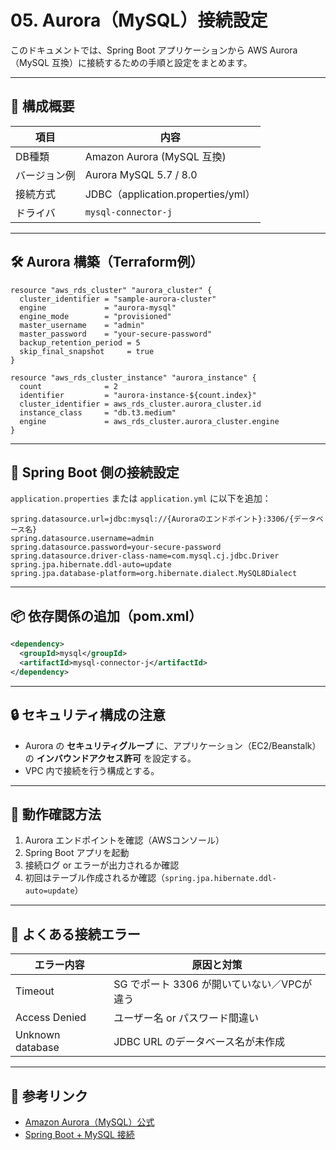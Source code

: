 # 05. Aurora（MySQL）接続設定

このドキュメントでは、Spring Boot アプリケーションから AWS Aurora（MySQL 互換）に接続するための手順と設定をまとめます。

---

## 🧱 構成概要

| 項目 | 内容 |
|------|------|
| DB種類 | Amazon Aurora (MySQL 互換) |
| バージョン例 | Aurora MySQL 5.7 / 8.0 |
| 接続方式 | JDBC（application.properties/yml） |
| ドライバ | `mysql-connector-j` |

---

## 🛠 Aurora 構築（Terraform例）

```hcl
resource "aws_rds_cluster" "aurora_cluster" {
  cluster_identifier = "sample-aurora-cluster"
  engine             = "aurora-mysql"
  engine_mode        = "provisioned"
  master_username    = "admin"
  master_password    = "your-secure-password"
  backup_retention_period = 5
  skip_final_snapshot     = true
}

resource "aws_rds_cluster_instance" "aurora_instance" {
  count              = 2
  identifier         = "aurora-instance-${count.index}"
  cluster_identifier = aws_rds_cluster.aurora_cluster.id
  instance_class     = "db.t3.medium"
  engine             = aws_rds_cluster.aurora_cluster.engine
}
```

---

## 🔗 Spring Boot 側の接続設定

`application.properties` または `application.yml` に以下を追加：

```properties
spring.datasource.url=jdbc:mysql://{Auroraのエンドポイント}:3306/{データベース名}
spring.datasource.username=admin
spring.datasource.password=your-secure-password
spring.datasource.driver-class-name=com.mysql.cj.jdbc.Driver
spring.jpa.hibernate.ddl-auto=update
spring.jpa.database-platform=org.hibernate.dialect.MySQL8Dialect
```

---

## 📦 依存関係の追加（pom.xml）

```xml
<dependency>
  <groupId>mysql</groupId>
  <artifactId>mysql-connector-j</artifactId>
</dependency>
```

---

## 🔒 セキュリティ構成の注意

- Aurora の **セキュリティグループ** に、アプリケーション（EC2/Beanstalk）の **インバウンドアクセス許可** を設定する。
- VPC 内で接続を行う構成とする。

---

## 🧪 動作確認方法

1. Aurora エンドポイントを確認（AWSコンソール）
2. Spring Boot アプリを起動
3. 接続ログ or エラーが出力されるか確認
4. 初回はテーブル作成されるか確認（`spring.jpa.hibernate.ddl-auto=update`）

---

## 🚨 よくある接続エラー

| エラー内容 | 原因と対策 |
|------------|------------|
| Timeout | SG でポート 3306 が開いていない／VPCが違う |
| Access Denied | ユーザー名 or パスワード間違い |
| Unknown database | JDBC URL のデータベース名が未作成 |

---

## 🔗 参考リンク

- [Amazon Aurora（MySQL）公式](https://docs.aws.amazon.com/ja_jp/AmazonRDS/latest/AuroraUserGuide/)
- [Spring Boot + MySQL 接続](https://spring.io/guides/gs/accessing-data-mysql/)

